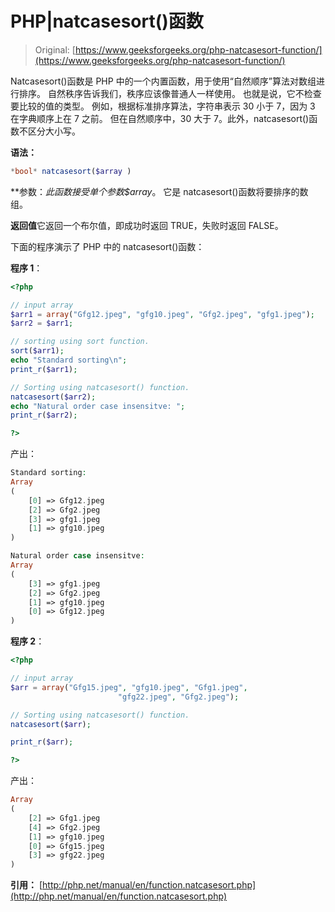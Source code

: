 # PHP|natcasesort()函数

> Original: [https://www.geeksforgeeks.org/php-natcasesort-function/](https://www.geeksforgeeks.org/php-natcasesort-function/)

Natcasesort()函数是 PHP 中的一个内置函数，用于使用“自然顺序”算法对数组进行排序。 自然秩序告诉我们，秩序应该像普通人一样使用。 也就是说，它不检查要比较的值的类型。 例如，根据标准排序算法，字符串表示 30 小于 7，因为 3 在字典顺序上在 7 之前。 但在自然顺序中，30 大于 7。此外，natcasesort()函数不区分大小写。

**语法：**

```php
*bool* natcasesort($array )
```

**参数：**此函数接受单个参数*$array*。 它是 natcasesort()函数将要排序的数组。

**返回值**它返回一个布尔值，即成功时返回 TRUE，失败时返回 FALSE。

下面的程序演示了 PHP 中的 natcasesort()函数：

**程序 1**：

```php
<?php

// input array
$arr1 = array("Gfg12.jpeg", "gfg10.jpeg", "Gfg2.jpeg", "gfg1.jpeg");
$arr2 = $arr1;

// sorting using sort function.
sort($arr1);
echo "Standard sorting\n";
print_r($arr1);

// Sorting using natcasesort() function.
natcasesort($arr2);
echo "Natural order case insensitve: ";
print_r($arr2);

?>
```

产出：

```php
Standard sorting:
Array
(
    [0] => Gfg12.jpeg
    [2] => Gfg2.jpeg
    [3] => gfg1.jpeg
    [1] => gfg10.jpeg
)

Natural order case insensitve: 
Array
(
    [3] => gfg1.jpeg
    [2] => Gfg2.jpeg
    [1] => gfg10.jpeg
    [0] => Gfg12.jpeg
)

```

**程序 2**：

```php
<?php

// input array
$arr = array("Gfg15.jpeg", "gfg10.jpeg", "Gfg1.jpeg", 
                        "gfg22.jpeg", "Gfg2.jpeg");

// Sorting using natcasesort() function.
natcasesort($arr);

print_r($arr);

?>
```

产出：

```php
Array
(
    [2] => Gfg1.jpeg
    [4] => Gfg2.jpeg
    [1] => gfg10.jpeg
    [0] => Gfg15.jpeg
    [3] => gfg22.jpeg
)

```

**引用：**
[http://php.net/manual/en/function.natcasesort.php](http://php.net/manual/en/function.natcasesort.php)